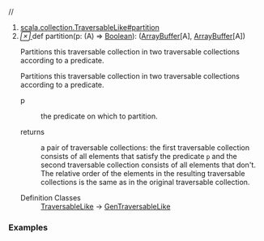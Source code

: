 //
<ol>
<li><a href="https://www.scala-lang.org/api/2.12.3/scala/collection/mutable/ArrayBuffer.html#partition(p:A=>Boolean):(Repr,Repr)">scala.collection.TraversableLike#partition</a></li>
<li name="scala.collection.TraversableLike#partition" visbl="pub" class="indented0 " data-isabs="false" fullcomment="yes" group="Ungrouped"> <a id="partition(p:A=>Boolean):(Repr,Repr)"></a><a id="partition((A)⇒Boolean):(ArrayBuffer[A],ArrayBuffer[A])"></a> <span class="permalink"> <a href="../../../scala/collection/mutable/ArrayBuffer.html#partition(p:A=>Boolean):(Repr,Repr)" title="Permalink"> <i class="material-icons"></i> </a> </span> <span class="modifier_kind"> <span class="modifier"></span> <span class="kind">def</span> </span> <span class="symbol"> <span class="name">partition</span><span class="params">(<span name="p">p: (<span class="extype" name="scala.collection.mutable.ArrayBuffer.A">A</span>) ⇒ <a href="../../Boolean.html" class="extype" name="scala.Boolean">Boolean</a></span>)</span><span class="result">: (<a href="" class="extype" name="scala.collection.mutable.ArrayBuffer">ArrayBuffer</a>[<span class="extype" name="scala.collection.mutable.ArrayBuffer.A">A</span>], <a href="" class="extype" name="scala.collection.mutable.ArrayBuffer">ArrayBuffer</a>[<span class="extype" name="scala.collection.mutable.ArrayBuffer.A">A</span>])</span> </span> <p class="shortcomment cmt">Partitions this traversable collection in two traversable collections according to a predicate.</p>
 <div class="fullcomment">
  <div class="comment cmt">
   <p>Partitions this traversable collection in two traversable collections according to a predicate. </p>
  </div>
  <dl class="paramcmts block">
   <dt class="param">
    p
   </dt>
   <dd class="cmt">
    <p>the predicate on which to partition.</p>
   </dd>
   <dt>
    returns
   </dt>
   <dd class="cmt">
    <p>a pair of traversable collections: the first traversable collection consists of all elements that satisfy the predicate <code>p</code> and the second traversable collection consists of all elements that don't. The relative order of the elements in the resulting traversable collections is the same as in the original traversable collection.</p>
   </dd>
  </dl>
  <dl class="attributes block"> 
   <dt>
    Definition Classes
   </dt>
   <dd>
    <a href="../TraversableLike.html" class="extype" name="scala.collection.TraversableLike">TraversableLike</a> → 
    <a href="../GenTraversableLike.html" class="extype" name="scala.collection.GenTraversableLike">GenTraversableLike</a>
   </dd>
  </dl>
 </div> </li>
        </ol>


### Examples















